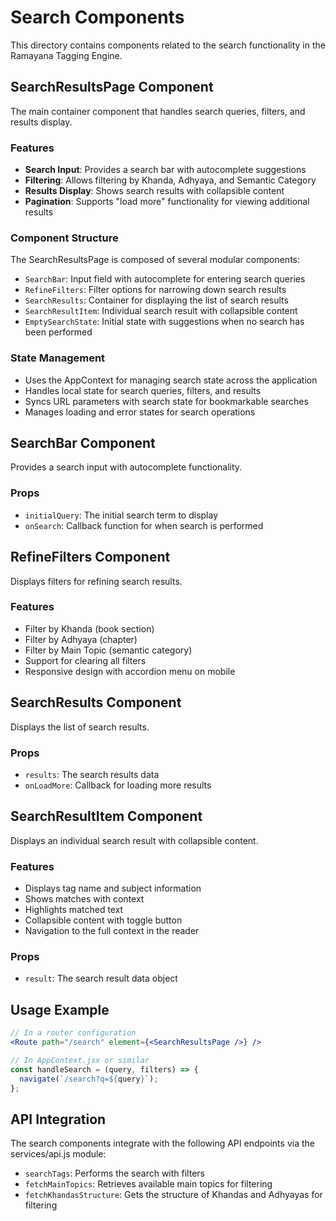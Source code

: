 # Search Components

This directory contains components related to the search functionality in the Ramayana Tagging Engine.

## SearchResultsPage Component

The main container component that handles search queries, filters, and results display.

### Features

- **Search Input**: Provides a search bar with autocomplete suggestions
- **Filtering**: Allows filtering by Khanda, Adhyaya, and Semantic Category
- **Results Display**: Shows search results with collapsible content
- **Pagination**: Supports "load more" functionality for viewing additional results

### Component Structure

The SearchResultsPage is composed of several modular components:
- `SearchBar`: Input field with autocomplete for entering search queries
- `RefineFilters`: Filter options for narrowing down search results
- `SearchResults`: Container for displaying the list of search results
- `SearchResultItem`: Individual search result with collapsible content
- `EmptySearchState`: Initial state with suggestions when no search has been performed

### State Management

- Uses the AppContext for managing search state across the application
- Handles local state for search queries, filters, and results
- Syncs URL parameters with search state for bookmarkable searches
- Manages loading and error states for search operations

## SearchBar Component

Provides a search input with autocomplete functionality.

### Props

- `initialQuery`: The initial search term to display
- `onSearch`: Callback function for when search is performed

## RefineFilters Component

Displays filters for refining search results.

### Features

- Filter by Khanda (book section)
- Filter by Adhyaya (chapter)
- Filter by Main Topic (semantic category)
- Support for clearing all filters
- Responsive design with accordion menu on mobile

## SearchResults Component

Displays the list of search results.

### Props

- `results`: The search results data
- `onLoadMore`: Callback for loading more results

## SearchResultItem Component

Displays an individual search result with collapsible content.

### Features

- Displays tag name and subject information
- Shows matches with context
- Highlights matched text
- Collapsible content with toggle button
- Navigation to the full context in the reader

### Props

- `result`: The search result data object

## Usage Example

```jsx
// In a router configuration
<Route path="/search" element={<SearchResultsPage />} />

// In AppContext.jsx or similar
const handleSearch = (query, filters) => {
  navigate(`/search?q=${query}`);
};
```

## API Integration

The search components integrate with the following API endpoints via the services/api.js module:
- `searchTags`: Performs the search with filters
- `fetchMainTopics`: Retrieves available main topics for filtering
- `fetchKhandasStructure`: Gets the structure of Khandas and Adhyayas for filtering